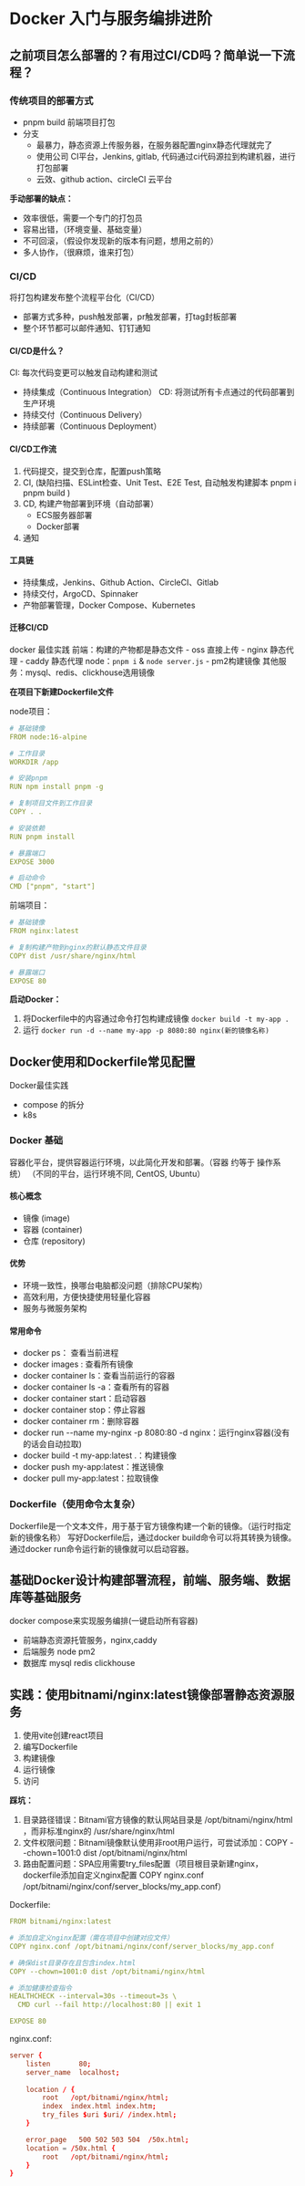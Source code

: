 # Docker 入门与服务编排进阶

## 之前项目怎么部署的？有用过CI/CD吗？简单说一下流程？

### 传统项目的部署方式

- pnpm build 前端项目打包
- 分支
  - 最暴力，静态资源上传服务器，在服务器配置nginx静态代理就完了
  - 使用公司 CI平台，Jenkins, gitlab, 代码通过ci代码源拉到构建机器，进行打包部署
  - 云效、github action、circleCI 云平台

**手动部署的缺点：**

- 效率很低，需要一个专门的打包员
- 容易出错，（环境变量、基础变量）
- 不可回滚，（假设你发现新的版本有问题，想用之前的）
- 多人协作，（很麻烦，谁来打包）

### CI/CD

将打包构建发布整个流程平台化（CI/CD）

- 部署方式多种，push触发部署，pr触发部署，打tag封板部署
- 整个环节都可以邮件通知、钉钉通知

#### CI/CD是什么？

CI: 每次代码变更可以触发自动构建和测试
- 持续集成（Continuous Integration）
CD: 将测试所有卡点通过的代码部署到生产环境
- 持续交付（Continuous Delivery）
- 持续部署（Continuous Deployment）

#### CI/CD工作流

1. 代码提交，提交到仓库，配置push策略
2. CI, (缺陷扫描、ESLint检查、Unit Test、E2E Test, 自动触发构建脚本 pnpm i pnpm build )
3. CD, 构建产物部署到环境（自动部署）
   - ECS服务器部署
   - Docker部署
4. 通知

#### 工具链

- 持续集成，Jenkins、Github Action、CircleCI、Gitlab
- 持续交付，ArgoCD、Spinnaker
- 产物部署管理，Docker Compose、Kubernetes

#### 迁移CI/CD

docker 最佳实践
前端：构建的产物都是静态文件
    - oss 直接上传
    - nginx 静态代理
    - caddy 静态代理
node：`pnpm i` & `node server.js`
    - pm2构建镜像
其他服务：mysql、redis、clickhouse选用镜像

**在项目下新建Dockerfile文件**

node项目：
``` yaml
# 基础镜像
FROM node:16-alpine

# 工作目录
WORKDIR /app

# 安装pnpm
RUN npm install pnpm -g

# 复制项目文件到工作目录
COPY . .

# 安装依赖
RUN pnpm install

# 暴露端口
EXPOSE 3000

# 启动命令
CMD ["pnpm", "start"] 


```

前端项目：
``` yaml
# 基础镜像
FROM nginx:latest

# 复制构建产物到nginx的默认静态文件目录
COPY dist /usr/share/nginx/html

# 暴露端口
EXPOSE 80

```

**启动Docker：**

1. 将Dockerfile中的内容通过命令打包构建成镜像
   `docker build -t my-app .`
2. 运行
   `docker run -d --name my-app -p 8080:80 nginx(新的镜像名称)`

## Docker使用和Dockerfile常见配置

Docker最佳实践
- compose 的拆分
- k8s

### Docker 基础

容器化平台，提供容器运行环境，以此简化开发和部署。（容器 约等于 操作系统）
（不同的平台，运行环境不同, CentOS, Ubuntu）

#### 核心概念
- 镜像 (image)
- 容器 (container)
- 仓库  (repository)

#### 优势
- 环境一致性，换哪台电脑都没问题（排除CPU架构）
- 高效利用，方便快捷使用轻量化容器
- 服务与微服务架构

#### 常用命令
- docker ps： 查看当前进程
- docker images : 查看所有镜像
- docker container ls：查看当前运行的容器
- docker container ls -a：查看所有的容器
- docker container start：启动容器
- docker container stop：停止容器
- docker container rm：删除容器
- docker run --name my-nginx -p 8080:80 -d nginx：运行nginx容器(没有的话会自动拉取)
- docker build -t my-app:latest .：构建镜像
- docker push my-app:latest：推送镜像
- docker pull my-app:latest：拉取镜像

### Dockerfile（使用命令太复杂）

Dockerfile是一个文本文件，用于基于官方镜像构建一个新的镜像。（运行时指定新的镜像名称）
写好Dockerfile后，通过docker build命令可以将其转换为镜像。
通过docker run命令运行新的镜像就可以启动容器。


## 基础Docker设计构建部署流程，前端、服务端、数据库等基础服务

docker compose来实现服务编排(一键启动所有容器)

- 前端静态资源托管服务，nginx,caddy
- 后端服务 node pm2
- 数据库 mysql redis clickhouse

## 实践：使用bitnami/nginx:latest镜像部署静态资源服务

1. 使用vite创建react项目
2. 编写Dockerfile
3. 构建镜像
4. 运行镜像
5. 访问

**踩坑：**
1. 目录路径错误：Bitnami官方镜像的默认网站目录是 /opt/bitnami/nginx/html ，而非标准nginx的 /usr/share/nginx/html
2. 文件权限问题：Bitnami镜像默认使用非root用户运行，可尝试添加：COPY --chown=1001:0 dist /opt/bitnami/nginx/html
3. 路由配置问题：SPA应用需要try_files配置（项目根目录新建nginx，dockerfile添加自定义nginx配置 COPY nginx.conf /opt/bitnami/nginx/conf/server_blocks/my_app.conf）

Dockerfile:
``` yaml
FROM bitnami/nginx:latest

# 添加自定义nginx配置（需在项目中创建对应文件）
COPY nginx.conf /opt/bitnami/nginx/conf/server_blocks/my_app.conf

# 确保dist目录存在且包含index.html
COPY --chown=1001:0 dist /opt/bitnami/nginx/html

# 添加健康检查指令
HEALTHCHECK --interval=30s --timeout=3s \
  CMD curl --fail http://localhost:80 || exit 1

EXPOSE 80
```

nginx.conf:
``` conf
server {
    listen       80;
    server_name  localhost;
    
    location / {
        root   /opt/bitnami/nginx/html;
        index  index.html index.htm;
        try_files $uri $uri/ /index.html;
    }

    error_page   500 502 503 504  /50x.html;
    location = /50x.html {
        root   /opt/bitnami/nginx/html;
    }
}
```
